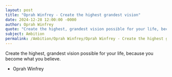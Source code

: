 ```yaml
---
layout: post
title: "Oprah Winfrey - Create the highest grandest vision"
date: 2024-12-28 12:00:00 -0000
author: Oprah Winfrey
quote: "Create the highest, grandest vision possible for your life, because you become what you believe."
subject: Ambition
permalink: /Ambition/Oprah Winfrey/Oprah Winfrey - Create the highest grandest vision
---
```


Create the highest, grandest vision possible for your life, because you become what you believe.

- Oprah Winfrey
